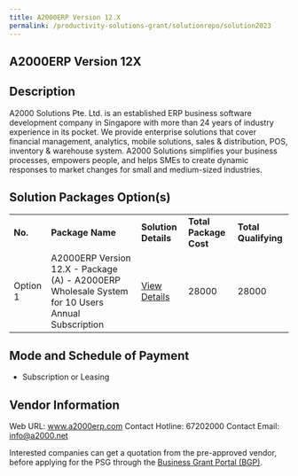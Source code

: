 ```yaml
---
title: A2000ERP Version 12.X
permalink: /productivity-solutions-grant/solutionrepo/solution2023
---
```


## A2000ERP Version 12X

## Description

A2000 Solutions Pte. Ltd. is an established ERP business software development company in Singapore with more than 24 years of industry experience in its pocket. We provide enterprise solutions that cover financial management, analytics, mobile solutions, sales & distribution, POS, inventory & warehouse system. A2000 Solutions simplifies your business processes, empowers people, and helps SMEs to create dynamic responses to market changes for small and medium-sized industries.

## Solution Packages Option(s)

<table>
<tr>
<td><b>No.</b></td>
<td><b>Package Name</b></td>
<td><b>Solution Details</b></td>
<td><b>Total Package Cost</b></td>
<td><b>Total Qualifying</b></td>
</tr>
<tr>
<td>Option 1</td>
<td>A2000ERP Version 12.X - Package (A) - A2000ERP Wholesale System for 10 Users Annual Subscription</td>
<td><a href='https://www.gobusiness.gov.sg/images/psg/Desensitised_A2000_ERP_Annex_3_CR_wef_21_Oct_21_Part_1.pdf'>View Details</a></td>
<td>28000</td>
<td>28000</td>
</tr>
</table>

## Mode and Schedule of Payment

 - Subscription or Leasing

## Vendor Information

 Web URL: www.a2000erp.com 
Contact Hotline: 67202000 
Contact Email: info@a2000.net 


Interested companies can get a quotation from the pre-approved vendor, before applying for the PSG through the <a href='https://www.businessgrants.gov.sg/'>Business Grant Portal (BGP)</a>.

<script src="/jquery/resize-tables.js"></script>
